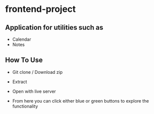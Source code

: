# frontend-project

## Application for utilities such as 
- Calendar
- Notes

## How To Use 

- Git clone / Download zip
- Extract
- Open with live server

- From here you can click either blue or green buttons to explore the functionality
